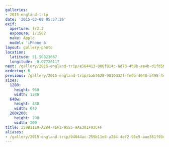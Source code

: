 ```yaml
---
galleries:
- 2015-england-trip
date: '2015-03-08 05:57:26'
exif:
  aperture: f/2.2
  exposure: 1/1582
  make: Apple
  model: 'iPhone 6'
layout: gallery-photo
location:
  latitude: 51.50823667
  longitude: -0.07726117
next: /gallery/2015-england-trip/e564413-086f814c-6d73-4b9b-aa4b-d1fd567d9bd7
ordering: 6
previous: /gallery/2015-england-trip/bab7628-9010d32f-fe0b-4648-a498-4c68cdd114de
sizes:
  1280:
    height: 960
    width: 1280
  640w:
    height: 480
    width: 640
  200x200:
    height: 200
    width: 200
title: 259B11E8-A284-4EF2-95E5-AAE381F93CFF
aliases:
- /gallery/2015-england-trip/04044ac-259b11e8-a284-4ef2-95e5-aae381f93cff.html
---
```

